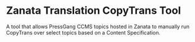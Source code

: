 Zanata Translation CopyTrans Tool
=================================

A tool that allows PressGang CCMS topics hosted in Zanata to manually run CopyTrans over select topics based on a Content Specification.
